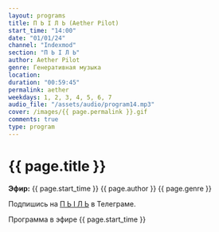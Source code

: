 ```yaml
---
layout: programs
title: П Ь I Л Ь (Aether Pilot)
start_time: "14:00"
date: "01/01/24"
channel: "Indexmod"
section: "П Ь I Л Ь"
author: Aether Pilot
genre: Генеративная музыка
location:
duration: "00:59:45"
permalink: aether
weekdays: 1, 2, 3, 4, 5, 6, 7
audio_file: "/assets/audio/program14.mp3"
cover: /images/{{ page.permalink }}.gif
comments: true
type: program
---
```


# {{ page.title }}

**Эфир:** {{ page.start_time }} {{ page.author }}  {{ page.genre }}


Подпишись на [П Ь I Л Ь](https://t.me/+N6k8ebuo5HswNmY0) в Телеграме.

Программа в эфире {{ page.start_time }}
